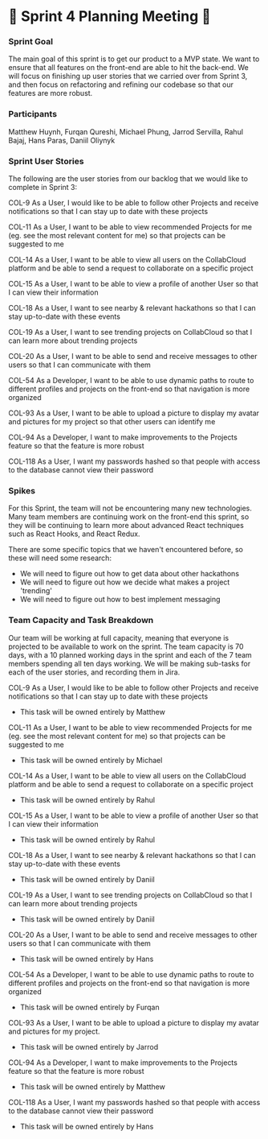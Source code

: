 # :runner: Sprint 4 Planning Meeting :runner:

### Sprint Goal
The main goal of this sprint is to get our product to a MVP state. We want to ensure that all features on the front-end are able to hit the back-end. We will focus on finishing up user stories that we carried over from Sprint 3, and then focus on refactoring and refining our codebase so that our features are more robust.

### Participants 
Matthew Huynh, Furqan Qureshi, Michael Phung, Jarrod Servilla, Rahul Bajaj, Hans Paras, Daniil Oliynyk

### Sprint User Stories
The following are the user stories from our backlog that we would like to complete in Sprint 3:

COL-9 As a User, I would like to be able to follow other Projects and receive notifications so that I can stay up to date with these projects

COL-11 As a User, I want to be able to view recommended Projects for me (eg. see the most relevant content for me) so that projects can be suggested to me

COL-14 As a User, I want to be able to view all users on the CollabCloud platform and be able to send a request to collaborate on a specific project

COL-15 As a User, I want to be able to view a profile of another User so that I can view their information

COL-18 As a User, I want to see nearby & relevant hackathons so that I can stay up-to-date with these events

COL-19 As a User, I want to see trending projects on CollabCloud so that I can learn more about trending projects

COL-20 As a User, I want to be able to send and receive messages to other users so that I can communicate with them

COL-54 As a Developer, I want to be able to use dynamic paths to route to different profiles and projects on the front-end so that navigation is more organized

COL-93 As a User, I want to be able to upload a picture to display my avatar and pictures for my project so that other users can identify me

COL-94 As a Developer, I want to make improvements to the Projects feature so that the feature is more robust

COL-118 As a User, I want my passwords hashed so that people with access to the database cannot view their password

### Spikes
For this Sprint, the team will not be encountering many new technologies. Many team members are continuing work on the front-end this sprint, so they will be continuing to learn more about advanced React techniques such as React Hooks, and React Redux.

There are some specific topics that we haven't encountered before, so these will need some research:
- We will need to figure out how to get data about other hackathons
- We will need to figure out how we decide what makes a project 'trending'
- We will need to figure out how to best implement messaging


### Team Capacity and Task Breakdown
Our team will be working at full capacity, meaning that everyone is projected to be available to work on the sprint. The team capacity is 70 days, with a 10 planned working days in the sprint and each of the 7 team members spending all ten days working. We will be making sub-tasks for each of the user stories, and recording them in Jira.

COL-9 As a User, I would like to be able to follow other Projects and receive notifications so that I can stay up to date with these projects
- This task will be owned entirely by Matthew

COL-11 As a User, I want to be able to view recommended Projects for me (eg. see the most relevant content for me) so that projects can be suggested to me
- This task will be owned entirely by Michael

COL-14 As a User, I want to be able to view all users on the CollabCloud platform and be able to send a request to collaborate on a specific project
- This task will be owned entirely by Rahul

COL-15 As a User, I want to be able to view a profile of another User so that I can view their information
- This task will be owned entirely by Rahul

COL-18 As a User, I want to see nearby & relevant hackathons so that I can stay up-to-date with these events
- This task will be owned entirely by Daniil

COL-19 As a User, I want to see trending projects on CollabCloud so that I can learn more about trending projects
- This task will be owned entirely by Daniil

COL-20 As a User, I want to be able to send and receive messages to other users so that I can communicate with them
- This task will be owned entirely by Hans

COL-54 As a Developer, I want to be able to use dynamic paths to route to different profiles and projects on the front-end so that navigation is more organized
- This task will be owned entirely by Furqan

COL-93 As a User, I want to be able to upload a picture to display my avatar and pictures for my project.
- This task will be owned entirely by Jarrod

COL-94 As a Developer, I want to make improvements to the Projects feature so that the feature is more robust
- This task will be owned entirely by Matthew

COL-118 As a User, I want my passwords hashed so that people with access to the database cannot view their password
- This task will be owned entirely by Hans